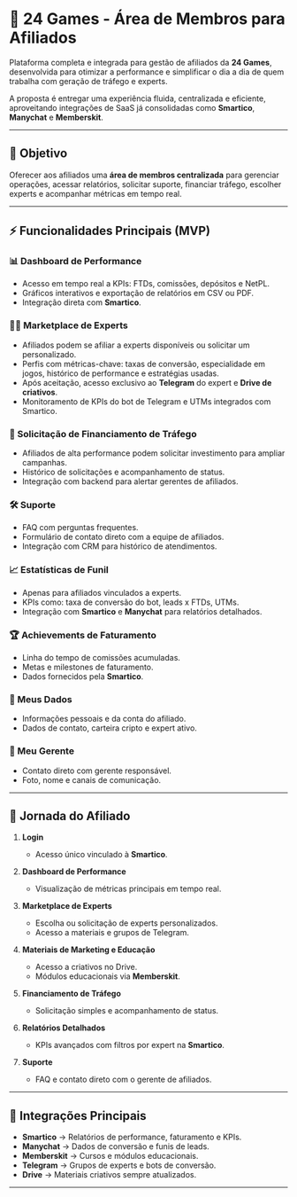# 🚀 24 Games - Área de Membros para Afiliados  

Plataforma completa e integrada para gestão de afiliados da **24 Games**, desenvolvida para otimizar a performance e simplificar o dia a dia de quem trabalha com geração de tráfego e experts.  

A proposta é entregar uma experiência fluida, centralizada e eficiente, aproveitando integrações de SaaS já consolidadas como **Smartico**, **Manychat** e **Memberskit**.  

---

## 🎯 Objetivo  
Oferecer aos afiliados uma **área de membros centralizada** para gerenciar operações, acessar relatórios, solicitar suporte, financiar tráfego, escolher experts e acompanhar métricas em tempo real.  

---

## ⚡ Funcionalidades Principais (MVP)  

### 📊 Dashboard de Performance  
- Acesso em tempo real a KPIs: FTDs, comissões, depósitos e NetPL.  
- Gráficos interativos e exportação de relatórios em CSV ou PDF.  
- Integração direta com **Smartico**.  

### 👨‍🏫 Marketplace de Experts  
- Afiliados podem se afiliar a experts disponíveis ou solicitar um personalizado.  
- Perfis com métricas-chave: taxas de conversão, especialidade em jogos, histórico de performance e estratégias usadas.  
- Após aceitação, acesso exclusivo ao **Telegram** do expert e **Drive de criativos**.  
- Monitoramento de KPIs do bot de Telegram e UTMs integrados com Smartico.  

### 💸 Solicitação de Financiamento de Tráfego  
- Afiliados de alta performance podem solicitar investimento para ampliar campanhas.  
- Histórico de solicitações e acompanhamento de status.  
- Integração com backend para alertar gerentes de afiliados.  

### 🛠 Suporte  
- FAQ com perguntas frequentes.  
- Formulário de contato direto com a equipe de afiliados.  
- Integração com CRM para histórico de atendimentos.  

### 📈 Estatísticas de Funil  
- Apenas para afiliados vinculados a experts.  
- KPIs como: taxa de conversão do bot, leads x FTDs, UTMs.  
- Integração com **Smartico** e **Manychat** para relatórios detalhados.  

### 🏆 Achievements de Faturamento  
- Linha do tempo de comissões acumuladas.  
- Metas e milestones de faturamento.  
- Dados fornecidos pela **Smartico**.  

### 👤 Meus Dados  
- Informações pessoais e da conta do afiliado.  
- Dados de contato, carteira cripto e expert ativo.  

### 🤝 Meu Gerente  
- Contato direto com gerente responsável.  
- Foto, nome e canais de comunicação.  

---

## 🧭 Jornada do Afiliado  

1. **Login**  
   - Acesso único vinculado à **Smartico**.  

2. **Dashboard de Performance**  
   - Visualização de métricas principais em tempo real.  

3. **Marketplace de Experts**  
   - Escolha ou solicitação de experts personalizados.  
   - Acesso a materiais e grupos de Telegram.  

4. **Materiais de Marketing e Educação**  
   - Acesso a criativos no Drive.  
   - Módulos educacionais via **Memberskit**.  

5. **Financiamento de Tráfego**  
   - Solicitação simples e acompanhamento de status.  

6. **Relatórios Detalhados**  
   - KPIs avançados com filtros por expert na **Smartico**.  

7. **Suporte**  
   - FAQ e contato direto com o gerente de afiliados.  

---

## 🔗 Integrações Principais  
- **Smartico** → Relatórios de performance, faturamento e KPIs.  
- **Manychat** → Dados de conversão e funis de leads.  
- **Memberskit** → Cursos e módulos educacionais.  
- **Telegram** → Grupos de experts e bots de conversão.  
- **Drive** → Materiais criativos sempre atualizados.  

---
